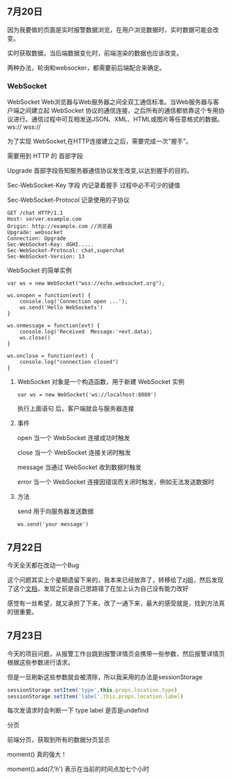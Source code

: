 ## 7月20日

因为我要做的页面是实时报警数据浏览，在用户浏览数据时，实时数据可能会改变。

实时获取数据，当后端数据变化时，前端渲染的数据也应该改变。

两种办法，轮询和websocker，都需要前后端配合来确定。

### WebSocket

WebSocket Web浏览器与Web服务器之间全双工通信标准。当Web服务器与客户端之间建立起 WebSocket 协议的通信连接，之后所有的通信都依靠这个专用协议进行。通信过程中可互相发送JSON、XML、HTML或图片等任意格式的数据。ws:// wss://

为了实现 WebSocket,在HTTP连接建立之后，需要完成一次"握手"。

需要用到 HTTP 的 首部字段

Upgrade 首部字段告知服务器通信协议发生改变,以达到握手的目的。

Sec-WebSocket-Key 字段 内记录着握手 过程中必不可少的键值

Sec-WebSocket-Protocol 记录使用的子协议

```
GET /chat HTTP/1.1
Host: server.example.com
Origin: http://example.com //浏览器
Upgrade: websocket
Connection: Upgrade
Sec-WebSocket-Key: dGHI.....
Sec-WebSocket-Protocol: chat,superchat
Sec-WebSocket-Version: 13
```



WebSocket 的简单实例

```
var ws = new WebSocket("wss://echo.websocket.org");

ws.onopen = function(evt) {
	console.log('Connection open ...');
	ws.send('Hello WebSockets')
}

ws.onmessage = function(evt) {
	console.log('Received  Message:'+evt.data);
	ws.close()
}

ws.onclose = function(evt) {
	console.log("connection closed")
}
```

1. WebSocket 对象是一个构造函数，用于新建 WebSocket 实例

   `var ws = new WebSocket('ws://localhost:8080')`

   执行上面语句 后，客户端就会与服务器连接

2. 事件

   open 当一个 WebSocket 连接成功时触发

   close  当一个 WebSocket 连接关闭时触发

   message  当通过 WebSocket 收到数据时触发

   error  当一个 WebSocket 连接因错误而关闭时触发，例如无法发送数据时

3. 方法

   send 用于向服务器发送数据

   `ws.send('your message')`



## 7月22日

今天全天都在改动一个Bug

这个问题其实上个星期遗留下来的，我本来已经放弃了，转移给了zj姐，然后发现了这个[文档]([http://bee.tinper.org/tinper-acs/ref-multiple-table#%E5%9F%BA%E7%A1%80%E7%A4%BA%E4%BE%8B1](http://bee.tinper.org/tinper-acs/ref-multiple-table#基础示例1))，发现之前是自己思路错了在加上认为自己没有能力改好

感觉有一丝希望，就又承担了下来，改了一通下来，最大的感受就是，找到方法真的很重要。



## 7月23日

今天的项目问题，从报警工作台跳到报警详情页会携带一些参数，然后报警详情页根据这些参数进行请求。

但是一旦刷新这些参数就会被清除，所以我采用的办法是sessionStorage

```javascript
sessionStorage.setItem('type',this.props.location.type)
sessionStorage.setItem('label'.this.props.location.label)
```

每次发请求时会判断一下 type label 是否是undefind



分页

前端分页，获取到所有的数据分页显示



moment()  真的强大！

moment().add(7,'h') 表示在当前的时间点加七个小时

